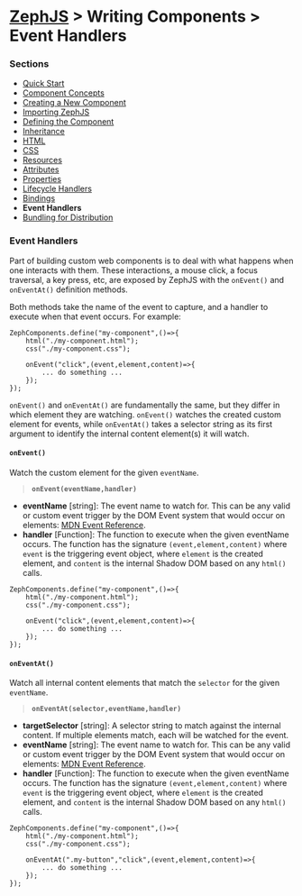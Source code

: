# [ZephJS](../README.md) > Writing Components > Event Handlers

### Sections

- [Quick Start](./ComponentQuickStart.md)
- [Component Concepts](./ComponentConcepts.md)
- [Creating a New Component](./docs/ComponentCreation.md)
- [Importing ZephJS](./ComponentImporting.md)
- [Defining the Component](./ComponentDefinition.md)
- [Inheritance](./ComponentInheritance.md)
- [HTML](./ComponentMarkup.md)
- [CSS](./ComponentStyling.md)
- [Resources](./ComponentResources.md)
- [Attributes](./ComponentAttributes.md)
- [Properties](./ComponentProperties.md)
- [Lifecycle Handlers](./ComponentLifecycleHandlers.md)
- [Bindings](./ComponentBindings.md)
- **Event Handlers**
- [Bundling for Distribution](./docs/ComponentBundling.md)

### Event Handlers

Part of building custom web components is to deal with what happens when one interacts with them.  These interactions, a mouse click, a focus traversal, a key press, etc, are exposed by ZephJS with the `onEvent()` and `onEventAt()` definition methods.

Both methods take the name of the event to capture, and a handler to execute when that event occurs.  For example:

```
ZephComponents.define("my-component",()=>{
	html("./my-component.html");
	css("./my-component.css");

	onEvent("click",(event,element,content)=>{
		... do something ...
	});
});
```

`onEvent()` and `onEventAt()` are fundamentally the same, but they differ in which element they are watching.  `onEvent()` watches the created custom element for events, while `onEventAt()` takes a selector string as its first argument to identify the internal content element(s) it will watch.

#### `onEvent()`

Watch the custom element for the given `eventName`.

> **`onEvent(eventName,handler)`**
 - **eventName** [string]: The event name to watch for. This can be any valid or custom event trigger by the DOM Event system that would occur on elements: [MDN Event Reference](https://developer.mozilla.org/en-US/docs/Web/Events).
 - **handler** [Function]: The function to execute when the given eventName occurs. The function has the signature `(event,element,content)` where `event` is the triggering event object, where `element` is the created element, and `content` is the internal Shadow DOM based on any `html()` calls.

```
ZephComponents.define("my-component",()=>{
	html("./my-component.html");
	css("./my-component.css");

	onEvent("click",(event,element,content)=>{
		... do something ...
	});
});
```

#### `onEventAt()`


Watch all internal content elements that match the `selector` for the given `eventName`.

> **`onEventAt(selector,eventName,handler)`**
 - **targetSelector** [string]: A selector string to match against the internal content. If multiple elements match, each will be watched for the event.
 - **eventName** [string]: The event name to watch for. This can be any valid or custom event trigger by the DOM Event system that would occur on elements: [MDN Event Reference](https://developer.mozilla.org/en-US/docs/Web/Events).
 - **handler** [Function]: The function to execute when the given eventName occurs. The function has the signature `(event,element,content)` where `event` is the triggering event object, where `element` is the created element, and `content` is the internal Shadow DOM based on any `html()` calls.

```
ZephComponents.define("my-component",()=>{
	html("./my-component.html");
	css("./my-component.css");

	onEventAt(".my-button","click",(event,element,content)=>{
		... do something ...
	});
});
```
